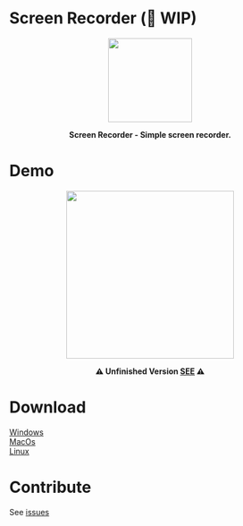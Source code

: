 # Screen Recorder (🚧 WIP)
<p align="center">
<img src="https://github.com/era7imOS/ScreenRecorder/blob/main/Renderer/images/icon.png" width="150" > 
</p>
<p align="center">
<strong>Screen Recorder - Simple screen recorder.</strong>
</p>

# Demo
<p align="center">
<img src="https://github.com/era7imOS/ScreenRecorder/blob/main/demo.png" width="300">  
</p> 

<p align="center">
<strong>⚠️ Unfinished Version <a href="https://github.com/era7imOS/ScreenRecorder/raw/main/videos/test.mp4" rel="nofollow">SEE</a> ⚠️</strong>
</p> 

# Download  

<a href="" rel="nofollow">Windows</a>  
<a href="https://github.com/SaidRH/ScreenRecorder/issues/1" rel="nofollow">MacOs</a>  
<a href="https://github.com/SaidRH/ScreenRecorder/issues/2" rel="nofollow">Linux</a>

# Contribute  

See [issues](https://github.com/SaidRH/ScreenRecorder/issues)









